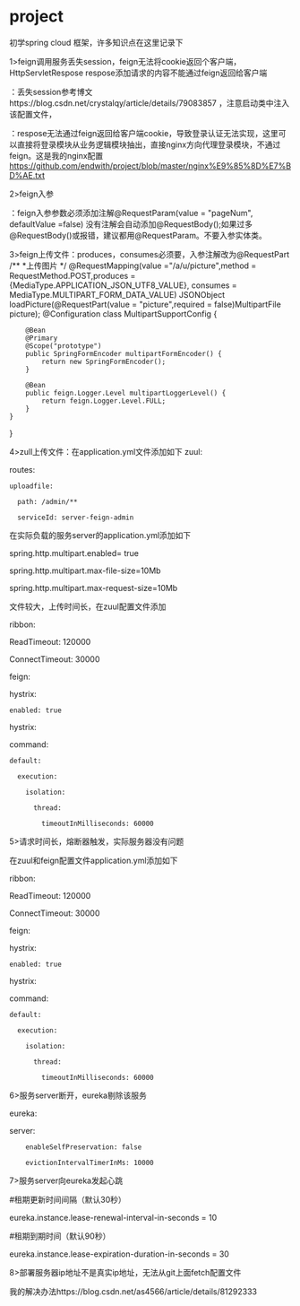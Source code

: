 # project
初学spring cloud 框架，许多知识点在这里记录下

1>feign调用服务丢失session，feign无法将cookie返回个客户端，HttpServletRespose respose添加请求的内容不能通过feign返回给客户端

  ：丢失session参考博文https://blog.csdn.net/crystalqy/article/details/79083857 ，注意启动类中注入该配置文件，
  
  ：respose无法通过feign返回给客户端cookie，导致登录认证无法实现，这里可以直接将登录模块从业务逻辑模块抽出，直接nginx方向代理登录模块，不通过feign。这是我的nginx配置 https://github.com/endwith/project/blob/master/nginx%E9%85%8D%E7%BD%AE.txt
  
2>feign入参

  ：feign入参参数必须添加注解@RequestParam(value = "pageNum", defaultValue =false) 没有注解会自动添加@RequestBody();如果过多@RequestBody()或报错，建议都用@RequestParam。不要入参实体类。
  
3>feign上传文件：produces，consumes必须要，入参注解改为@RequestPart
  /**
     *上传图片
     */
    @RequestMapping(value ="/a/u/picture",method = RequestMethod.POST,produces = {MediaType.APPLICATION_JSON_UTF8_VALUE},
    consumes = MediaType.MULTIPART_FORM_DATA_VALUE)
    JSONObject loadPicture(@RequestPart(value = "picture",required = false)MultipartFile picture);
    @Configuration
     class MultipartSupportConfig {

        @Bean
        @Primary
        @Scope("prototype")
        public SpringFormEncoder multipartFormEncoder() {
            return new SpringFormEncoder();
        }

        @Bean
        public feign.Logger.Level multipartLoggerLevel() {
            return feign.Logger.Level.FULL;
        }
    }
}

4>zull上传文件：在application.yml文件添加如下
zuul:

  routes:
  
    uploadfile:
    
      path: /admin/**
      
      serviceId: server-feign-admin
      
      
在实际负载的服务server的application.yml添加如下

spring.http.multipart.enabled= true

spring.http.multipart.max-file-size=10Mb

spring.http.multipart.max-request-size=10Mb


文件较大，上传时间长，在zuul配置文件添加 

 ribbon:
 
 ReadTimeout: 120000
 
 ConnectTimeout: 30000
 
feign:

  hystrix:
  
    enabled: true
    
hystrix:

  command:
  
    default:
    
      execution:
      
        isolation:
      
          thread:
          
            timeoutInMilliseconds: 60000
            
            
 5>请求时间长，熔断器触发，实际服务器没有问题
 
 在zuul和feign配置文件application.yml添加如下
 
  ribbon:
  
 ReadTimeout: 120000
 
 ConnectTimeout: 30000
 
feign:

  hystrix:
  
    enabled: true
    
hystrix:

  command:
  
    default:
    
      execution:
      
        isolation:
        
          thread:
          
            timeoutInMilliseconds: 60000
            
            
6>服务server断开，eureka剔除该服务

eureka:

  server:
  
        enableSelfPreservation: false
        
        evictionIntervalTimerInMs: 10000
               
    
7>服务server向eureka发起心跳

#租期更新时间间隔（默认30秒）

eureka.instance.lease-renewal-interval-in-seconds = 10

#租期到期时间（默认90秒）

eureka.instance.lease-expiration-duration-in-seconds = 30
            

8>部署服务器ip地址不是真实ip地址，无法从git上面fetch配置文件
  
  我的解决办法https://blog.csdn.net/as4566/article/details/81292333
